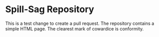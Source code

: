 # Spill-Sag Repository

This is a test change to create a pull request. The repository contains a simple HTML page. 
The clearest mark of cowardice is conformity.
